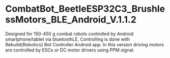 # CombatBot_BeetleESP32C3_BrushlessMotors_BLE_Android_V.1.1.2
Designed for 150-450 g combat robots controlled by Android smartphone/tablet via bluetoothLE. Controlling is done with Rebuild{Robotics} Bot Controller Android app. In this version driving motors are controlled by ESCs or DC motor drivers using PPM signal.

